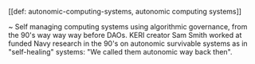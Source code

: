 [[def: autonomic-computing-systems, autonomic computing systems]]

~ Self managing computing systems using algorithmic governance, from the 90's way way way before DAOs. KERI creator Sam Smith worked at funded Navy research in the 90's on autonomic survivable systems as in "self-healing" systems: "We called them autonomic way back then".
